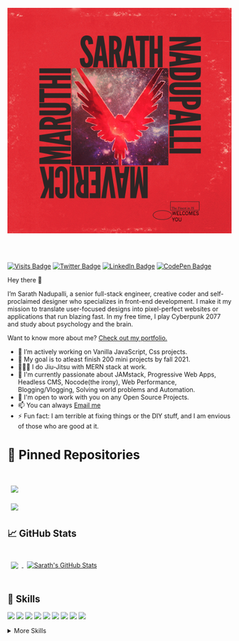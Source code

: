 <p align="center">
  <img alt="Maverick Maruthi's Banner" src="./assets/mm-v1.png" />
</p>
<br><br>

[![Visits Badge](https://badges.pufler.dev/visits/maverickmaruthi/maverickmaruthi)](https://sarathnadupalli.com)
[![Twitter Badge](https://img.shields.io/badge/Twitter-Profile-informational?style=flat&logo=twitter&logoColor=white&color=1CA2F1)](https://twitter.com/sarathnvm)
[![LinkedIn Badge](https://img.shields.io/badge/LinkedIn-Profile-informational?style=flat&logo=linkedin&logoColor=white&color=0D76A8)](https://www.linkedin.com/in/sarathnvm/)
[![CodePen Badge](https://img.shields.io/badge/CodePen-Profile-informational?style=flat&logo=codepen&logoColor=white&color=black)](https://codepen.io/sarath47)

Hey there 👋

I’m Sarath Nadupalli, a senior full-stack engineer, creative coder and self-proclaimed designer who specializes in front-end development. I make it my mission to translate user-focused designs into pixel-perfect websites or applications that run blazing fast. In my free time, I play Cyberpunk 2077 and study about psychology and the brain.

Want to know more about me? [Check out my portfolio.](https://sarathnadupalli.com)
- 🔭  I’m actively working on Vanilla JavaScript, Css projects. 
- 🏉  My goal is to atleast finish 200 mini projects by fall 2021.
- 🙅🏻‍♂️ I do Jiu-Jitsu with MERN stack at work.
- 💖  I'm currently passionate about JAMstack, Progressive Web Apps, Headless CMS, Nocode(the irony), Web Performance, Blogging/Vlogging, Solving world problems and Automation.
- 👯  I'm open to work with you on any Open Source Projects.
- 📫  You can always [Email me](mailto:sarath.nadupalli@gmail.com)
- ⚡ Fun fact: I am terrible at fixing things or the DIY stuff, and I am envious of those who are good at it.

# 📌 Pinned Repositories

<br>

<a href="https://github.com/maverickmaruthi/50projects50days">
  <img align="center" style="margin:1rem 0.5rem" src="https://github-readme-stats.vercel.app/api/pin/?username=maverickmaruthi&repo=50projects50days&title_color=ffffff&text_color=c9cacc&icon_color=4AB197&bg_color=1A2B34" />
</a>

<br>

<a href="https://github.com/maverickmaruthi/natours-home">
  <img align="center" style="margin:0.5rem" src="https://github-readme-stats.vercel.app/api/pin/?username=maverickmaruthi&repo=natours-home&title_color=ffffff&text_color=c94c4c&icon_color=4AB197&bg_color=1A2B34" />
</a>
<br>

## &#x1f4c8; GitHub Stats

<br>

<a href="https://github.com/maverickmaruthi"> 
  <img  align="center" style="margin:0.5rem" src="https://github-readme-stats.vercel.app/api/top-langs?username=maverickmaruthi&&show_icons=true&theme=radical"/>
</a>

<a href="https://github.com/maverickmaruthi">
  <img align="center" style="margin:0.5rem" src="https://github-readme-stats.vercel.app/api?username=maverickmaruthi&show_icons=true&line_height=27&count_private=true&theme=radical" alt="Sarath's GitHub Stats" />
</a>

<br>
<br>

## 💼 Skills

![](https://img.shields.io/badge/Code-React-informational?style=flat&logo=react&logoColor=white&color=4AB197)
![](https://img.shields.io/badge/Code-Redux-informational?style=flat&logo=Redux&logoColor=white&color=4AB197)
![](https://img.shields.io/badge/Code-Gatsby-informational?style=flat&logo=gatsby&logoColor=white&color=4AB197)
![](https://img.shields.io/badge/Code-JavaScript-informational?style=flat&logo=JavaScript&logoColor=white&color=4AB197)
![](https://img.shields.io/badge/Code-TypeScript-informational?style=flat&logo=TypeScript&logoColor=white&color=4AB197)
![](https://img.shields.io/badge/Code-Java-informational?style=flat&logo=Java&logoColor=white&color=4AB197)
![](https://img.shields.io/badge/Code-SpringBoot-informational?style=flat&logo=Spring&logoColor=white&color=4AB197)
![](https://img.shields.io/badge/Code-MongoDB-informational?style=flat&logo=MongoDB&logoColor=white&color=4AB197)
![](https://img.shields.io/badge/Code-MySQL-informational?style=flat&logo=MySQL&logoColor=white&color=4AB197)

<details>
<summary>More Skills</summary>
<br>

![](https://img.shields.io/badge/Style-CSS-informational?style=flat&logo=css3&logoColor=white&color=4AB197)
![](https://img.shields.io/badge/Style-Tailwind-informational?style=flat&logo=Tailwind-CSS&logoColor=white&color=4AB197)
![](https://img.shields.io/badge/Style-Sass-informational?style=flat&logo=Sass&logoColor=white&color=4AB197)

<br>

![](https://img.shields.io/badge/Test-Jest-informational?style=flat&logo=jest&logoColor=white&color=4AB197)
![](https://img.shields.io/badge/Test-Cypress-informational?style=flat&logo=Cypress&logoColor=white&color=4AB197)

<br>

![](https://img.shields.io/badge/Tools-Pivotal-informational?style=flat&logo=Pivotal-Tracker&logoColor=white&color=4AB197)
![](https://img.shields.io/badge/Tools-NGINX-informational?style=flat&logo=nginx&logoColor=white&color=4AB197)
![](https://img.shields.io/badge/Tools-Netlify-informational?style=flat&logo=netlify&logoColor=white&color=4AB197)
![](https://img.shields.io/badge/Tools-Jenkins-informational?style=flat&logo=jenkins&logoColor=white&color=4AB197)
![](https://img.shields.io/badge/Tools-NPM-informational?style=flat&logo=npm&logoColor=white&color=4AB197)
![](https://img.shields.io/badge/Tools-Postman-informational?style=flat&logo=Postman&logoColor=white&color=4AB197)
![](https://img.shields.io/badge/Tools-Illustrator-informational?style=flat&logo=Adobe-Illustrator&logoColor=white&color=4AB197)
![](https://img.shields.io/badge/Tools-AdobeXD-informational?style=flat&logo=Adobe-XD&logoColor=white&color=4AB197)
![](https://img.shields.io/badge/Tools-GitHub-informational?style=flat&logo=GitHub&logoColor=white&color=4AB197)
![](https://img.shields.io/badge/Tools-GitLab-informational?style=flat&logo=GitLab&logoColor=white&color=4AB197)
![](https://img.shields.io/badge/Tools-Bitbucket-informational?style=flat&logo=Bitbucket&logoColor=white&color=4AB197)
![](https://img.shields.io/badge/Tools-Jira-informational?style=flat&logo=Jira-Software&logoColor=white&color=4AB197)

</details>

<br>
